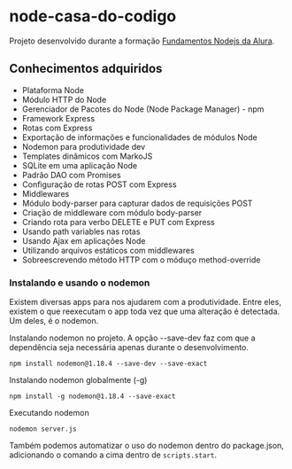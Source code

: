 # node-casa-do-codigo

Projeto desenvolvido durante a formação [Fundamentos Nodejs da Alura](https://cursos.alura.com.br/course/nodejs-fundamentos).

## Conhecimentos adquiridos
- Plataforma Node
- Módulo HTTP do Node
- Gerenciador de Pacotes do Node (Node Package Manager) - npm
- Framework Express
- Rotas com Express
- Exportação de informações e funcionalidades de módulos Node
- Nodemon para produtividade dev
- Templates dinâmicos com MarkoJS
- SQLite em uma aplicação Node
- Padrão DAO com Promises
- Configuração de rotas POST com Express
- Middlewares
- Módulo body-parser para capturar dados de requisições POST
- Criação de middleware com módulo body-parser
- Criando rota para verbo DELETE e PUT com Express
- Usando path variables nas rotas
- Usando Ajax em aplicações Node
- Utilizando arquivos estáticos com middlewares
- Sobreescrevendo método HTTP com o móduço method-override

### Instalando e usando o nodemon

Existem diversas apps para nos ajudarem com a produtividade. Entre eles, existem o que reexecutam o app toda vez que uma alteração é detectada. Um deles, é o nodemon.

Instalando nodemon no projeto. A opção --save-dev faz com que a dependência seja necessária apenas durante o desenvolvimento.

```npm install nodemon@1.18.4 --save-dev --save-exact```

Instalando nodemon globalmente (-g)

```npm install -g nodemon@1.18.4 --save-exact```

Executando nodemon

```nodemon server.js```

Também podemos automatizar o uso do nodemon dentro do package.json, adicionando o comando a cima dentro de ```scripts.start```.